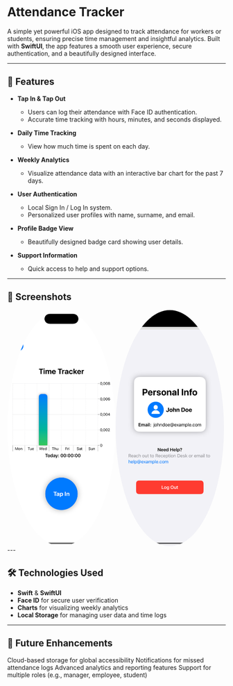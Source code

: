 # Attendance Tracker

A simple yet powerful iOS app designed to track attendance for workers or students, ensuring precise time management and insightful analytics. Built with **SwiftUI**, the app features a smooth user experience, secure authentication, and a beautifully designed interface.

---

## 🚀 Features

- **Tap In & Tap Out**  
   - Users can log their attendance with Face ID authentication.  
   - Accurate time tracking with hours, minutes, and seconds displayed.

- **Daily Time Tracking**  
   - View how much time is spent on each day.  

- **Weekly Analytics**  
   - Visualize attendance data with an interactive bar chart for the past 7 days.

- **User Authentication**  
   - Local Sign In / Log In system.  
   - Personalized user profiles with name, surname, and email.  

- **Profile Badge View**  
   - Beautifully designed badge card showing user details.  

- **Support Information**  
   - Quick access to help and support options.

---

## 📸 Screenshots
<div style="display: flex; align-items: center;">
<img src="Home_screen.png" alt="Home screen" width="250" style="border-radius: 50%;" />
<img src="Profile_page.png" alt="Profile view" width="250" style="border-radius: 50%;" />
</div>
---

## 🛠️ Technologies Used

- **Swift** & **SwiftUI**  
- **Face ID** for secure user verification  
- **Charts** for visualizing weekly analytics  
- **Local Storage** for managing user data and time logs

---

## 🎯 Future Enhancements
Cloud-based storage for global accessibility
Notifications for missed attendance logs
Advanced analytics and reporting features
Support for multiple roles (e.g., manager, employee, student)
